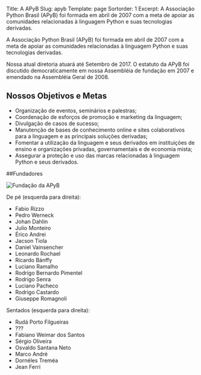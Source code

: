 Title: A APyB
Slug: apyb
Template: page
Sortorder: 1
Excerpt: A Associação Python Brasil (APyB) foi formada em abril de 2007 com a meta de apoiar as comunidades relacionadas à linguagem Python e suas tecnologias derivadas.

A Associação Python Brasil (APyB) foi formada em abril de 2007 com a meta de apoiar as comunidades relacionadas à linguagem Python e suas tecnologias derivadas.

Nossa atual diretoria atuará até Setembro de 2017. O estatuto da APyB foi discutido democraticamente em nossa Assembléia de fundação em 2007 e emendado na Assembléia Geral de 2008.

## Nossos Objetivos e Metas

- Organização de eventos, seminários e palestras;
- Coordenação de esforços de promoção e marketing da linguagem;
- Divulgação de casos de sucesso;
- Manutenção de bases de conhecimento online e sites colaborativos para a linguagem e as principais soluções derivadas;
- Fomentar a utilização da linguagem e seus derivados em instituições de ensino e organizações privadas, governamentais e de economia mista;
- Assegurar a proteção e uso das marcas relacionadas à linguagem Python e seus derivados.

##Fundadores

![Fundação da APyB]({filename}/images/apyb/fundadores-apyb.jpg)

De pé (esquerda para direita):

- Fabio Rizzo
- Pedro Werneck
- Johan Dahlin
- Julio Monteiro
- Érico Andrei
- Jacson Tiola
- Daniel Vainsencher
- Leonardo Rochael
- Ricardo Bánffy
- Luciano Ramalho
- Rodrigo Bernardo Pimentel
- Rodrigo Senra
- Luciano Pacheco
- Rodrigo Castardo
- Giuseppe Romagnoli

Sentados (esquerda para direita):

- Rudá Porto Filgueiras
- ???
- Fabiano Weimar dos Santos
- Sérgio Oliveira
- Osvaldo Santana Neto
- Marco André
- Dornéles Treméa
- Jean Ferri
